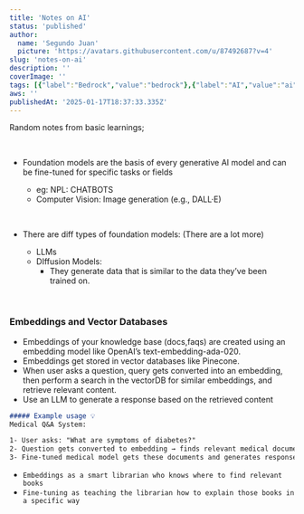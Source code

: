 ```yaml
---
title: 'Notes on AI'
status: 'published'
author:
  name: 'Segundo Juan'
  picture: 'https://avatars.githubusercontent.com/u/87492687?v=4'
slug: 'notes-on-ai'
description: ''
coverImage: ''
tags: [{"label":"Bedrock","value":"bedrock"},{"label":"AI","value":"ai"}]
aws: ''
publishedAt: '2025-01-17T18:37:33.335Z'
---
```


Random notes from basic learnings;

&nbsp;

- Foundation models are the basis of every generative AI model and can be fine-tuned for specific tasks or fields

  - eg: NPL: CHATBOTS
  - Computer Vision: Image generation (e.g., DALL·E)

&nbsp; 

- There are diff types of foundation models: (There are a lot more)

  - LLMs
  - DIffusion Models:
    - They generate data that is similar to the data they’ve been trained on.

&nbsp;

### **Embeddings and Vector Databases**

- Embeddings of your knowledge base (docs,faqs) are created using an embedding model like OpenAI’s text-embedding-ada-020.
- Embeddings get stored in vector databases like Pinecone.
- When user asks a question, query gets converted into an embedding, then perform a search in the vectorDB for similar embeddings, and retrieve relevant content.
- Use an LLM to generate a response based on the retrieved content

```markdown
##### Example usage 💡
Medical Q&A System:

1- User asks: "What are symptoms of diabetes?"
2- Question gets converted to embedding → finds relevant medical documents
3- Fine-tuned medical model gets these documents and generates response using proper medical terminology and formatting
```

- `Embeddings as a smart librarian who knows where to find relevant books`
- `Fine-tuning as teaching the librarian how to explain those books in a specific way`